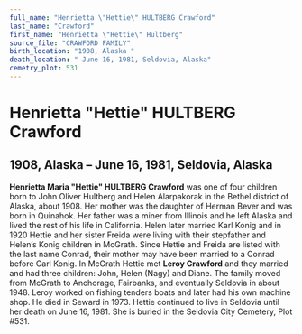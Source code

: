 ```yaml
---
full_name: "Henrietta \"Hettie\" HULTBERG Crawford"
last_name: "Crawford"
first_name: "Henrietta \"Hettie\" Hultberg"
source_file: "CRAWFORD FAMILY"
birth_location: "1908, Alaska "
death_location: " June 16, 1981, Seldovia, Alaska"
cemetry_plot: 531
---
```

# Henrietta "Hettie" HULTBERG Crawford

## 1908, Alaska – June 16, 1981, Seldovia, Alaska

**Henrietta Maria "Hettie" HULTBERG Crawford** was one of four children
born to John Oliver Hultberg and Helen Alarpakorak in the Bethel
district of Alaska, about 1908. Her mother was the daughter of Herman
Bever and was born in Quinahok. Her father was a miner from Illinois and
he left Alaska and lived the rest of his life in California. Helen later
married Karl Konig and in 1920 Hettie and her sister Freida were living
with their stepfather and Helen’s Konig children in McGrath. Since
Hettie and Freida are listed with the last name Conrad, their mother may
have been married to a Conrad before Carl Konig. In McGrath Hettie met
**Leroy Crawford** and they married and had three children: John, Helen
(Nagy) and Diane. The family moved from McGrath to Anchorage, Fairbanks,
and eventually Seldovia in about 1948. Leroy worked on fishing tenders
boats and later had his own machine shop. He died in Seward in 1973.
Hettie continued to live in Seldovia until her death on June 16, 1981.
She is buried in the Seldovia City Cemetery, Plot \#531.
